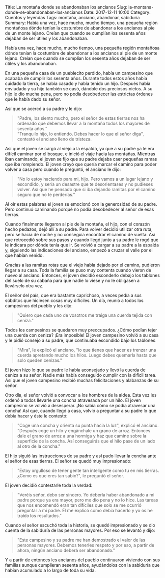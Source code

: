 Title: La montaña donde se abandonaban los ancianos
Slug: la-montana-donde-se-abandonaban-los-ancianos
Date: 2017-12-11 10:00
Category: Cuentos y leyendas
Tags: montaña, anciano, abandonar, sabiduría
Summary: Había una vez, hace mucho, mucho tiempo, una pequeña región montañosa dónde tenían la costumbre de abandonar a los ancianos al pie de un monte lejano. Creían que cuando se cumplían los sesenta años dejaban de ser útiles y los abandonaban.



Había una vez, hace mucho, mucho tiempo, una pequeña región montañosa dónde tenían la costumbre de abandonar a los ancianos al pie de un monte lejano. Creían que cuando se cumplían los sesenta años dejaban de ser útiles y los abandonaban.

En una pequeña casa de un pueblecito perdido, había un campesino que acababa de cumplir los sesenta años. Durante todos estos años había cuidado la tierra, se había casado y había tenido un hijo. Después había enviudado y su hijo también se casó, dándole dos preciosos nietos. A su hijo le dio mucha pena, pero no podía desobedecer las estrictas órdenes que le había dado su señor.

Así que se acercó a su padre y le dijo:

> "Padre, los siento mucho, pero el señor de estas tierras nos ha ordenado que debemos llevar a la montaña todos los mayores de sesenta años."  
> "Tranquilo hijo, lo entiendo. Debes hacer lo que el señor diga", contestó el anciano lleno de tristeza.

Así que el joven se cargó al viejo a la espalda, ya que a su padre ya le era difícil caminar por el bosque, e inició el viaje hacia las montañas. Mientras iban caminando, el joven se fijo que su padre dejaba caer pequeñas ramas que iba rompiendo. El joven creyó que quería marcar el camino para poder volver a casa pero cuando le preguntó, el anciano le dijo: 

> "No lo estoy haciendo para mi, hijo. Pero vamos a un lugar lejano y escondido, y sería un desastre que te desorientases y no pudieses volver. Así que he pensado que si iba dejando ramitas por el camino seguro que no te perderías."

Al oír estas palabras el joven se emocionó con la generosidad de su padre. Pero continuó caminando porqué no podía desobedecer al señor de esas tierras.

Cuando finalmente llegaron al pie de la montaña, el hijo, con el corazón hecho pedazos, dejó allí a su padre. Para volver decidió utilizar otra ruta, pero se hacía de noche y no conseguía encontrar el camino de vuelta. Así que retrocedió sobre sus pasos y cuando llegó junto a su padre le rogó que le indicara por dónde tenía que ir. Se volvió a cargar a su padre a la espalda y, siguiendo las indicaciones del anciano, empezó a cruzar el valle por el que habían venido.

Gracias a las ramitas rotas que el viejo había dejado por el camino, pudieron llegar a su casa. Toda la familia se puso muy contenta cuando vieron de nuevo al anciano. Entonces, el joven decidió esconderlo debajo los tablones del suelo de su cabaña para que nadie lo viese y no le obligasen a llevárselo otra vez. 

El señor del país, que era bastante caprichoso, a veces pedía a sus súbditos que hiciesen cosas muy difíciles. Un día, reunió a todos los campesinos del pueblo y les dijo:

> "Quiero que cada uno de vosotros me traiga una cuerda tejida con ceniza."

Todos los campesinos se quedaron muy preocupados. ¿Cómo podían tejer una cuerda con ceniza? ¡Era imposible! El joven campesino volvió a su casa y le pidió consejo a su padre, que continuaba escondido bajo los tablones.

> "Mira", le explicó el anciano, "lo que tienes que hacer es trenzar una cuerda apretando mucho los hilos. Luego debes quemarla hasta que solo queden cenizas."

El joven hizo lo que su padre le había aconsejado y llevó la cuerda de ceniza a su señor. Nadie más había conseguido cumplir con la difícil tarea. Así que el joven campesino recibió muchas felicitaciones y alabanzas de su señor.

Otro día, el señor volvió a convocar a los hombres de la aldea. Esta vez les ordenó a todos llevarle una concha atravesada por un hilo. El joven campesino se volvió a desesperar. ¡No sabía cómo se podía atravesar una concha! Así que, cuando llegó a casa, volvió a preguntar a su padre lo que debía hacer y éste le contestó:

> "Coge una concha y orienta su punta hacia la luz", explicó el anciano. "Después coge un hilo y engánchale un grano de arroz. Entonces dale el grano de arroz a una hormiga y haz que camine sobre la superficie de la concha. Así conseguirás que el hilo pase de un lado al otro de la concha."

El hijo siguió las instrucciones de su padre y así pudo llevar la concha ante el señor de esas tierras. El señor se quedó muy impresionado:

> "Estoy orgulloso de tener gente tan inteligente como tu en mis tierras. ¿Como es que eres tan sabio?", le preguntó el señor.

El joven decidió contestarle toda la verdad:

> "Veréis señor, debo ser sincero. Yo debería haber abandonado a mi padre porque ya era mayor, pero me dio pena y no lo hice. Las tareas que nos encomendó eran tan difíciles que solo se me ocurrió preguntar a mi padre. Él me explicó como debía hacerlo y yo os he traído los resultados."

Cuando el señor escuchó toda la historia, se quedó impresionado y se dio cuenta de la sabiduría de las personas mayores. Por eso se levantó y dijo:

> "Este campesino y su padre me han demostrado el valor de las personas mayores. Debemos tenerles respeto y por eso, a partir de ahora, ningún anciano deberá ser abandonado."

Y a partir de entonces les ancianos del pueblo continuaron viviendo con sus familias aunque cumplieran sesenta años, ayudándolos con la sabiduría que habían acumulado a lo largo de toda su vida.
